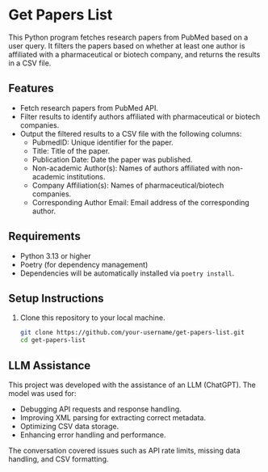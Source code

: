 # Get Papers List

This Python program fetches research papers from PubMed based on a user query. It filters the papers based on whether at least one author is affiliated with a pharmaceutical or biotech company, and returns the results in a CSV file.

## Features

- Fetch research papers from PubMed API.
- Filter results to identify authors affiliated with pharmaceutical or biotech companies.
- Output the filtered results to a CSV file with the following columns:
  - PubmedID: Unique identifier for the paper.
  - Title: Title of the paper.
  - Publication Date: Date the paper was published.
  - Non-academic Author(s): Names of authors affiliated with non-academic institutions.
  - Company Affiliation(s): Names of pharmaceutical/biotech companies.
  - Corresponding Author Email: Email address of the corresponding author.

## Requirements

- Python 3.13 or higher
- Poetry (for dependency management)
- Dependencies will be automatically installed via `poetry install`.

## Setup Instructions


1. Clone this repository to your local machine.
   
   ```bash
   git clone https://github.com/your-username/get-papers-list.git
   cd get-papers-list
## LLM Assistance
This project was developed with the assistance of an LLM (ChatGPT). The model was used for:
- Debugging API requests and response handling.
- Improving XML parsing for extracting correct metadata.
- Optimizing CSV data storage.
- Enhancing error handling and performance.

The conversation covered issues such as API rate limits, missing data handling, and CSV formatting.
